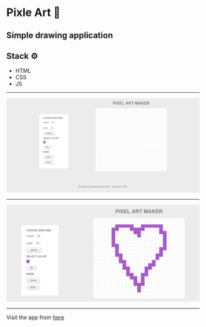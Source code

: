 # Pixle Art 🎨

## Simple drawing application

## Stack ⚙

- HTML
- CSS
- JS

---

![Home Page](Demo/Home.png)

---

![Drawin Img](Demo/drawing.png)

---

Visit the app from [here](https://mohamedsaid7102.github.io/Pixel-Art-Maker/)
